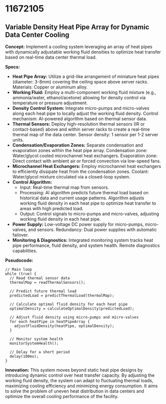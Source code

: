 # 11672105

## Variable Density Heat Pipe Array for Dynamic Data Center Cooling

**Concept:** Implement a cooling system leveraging an array of heat pipes with dynamically adjustable working fluid densities to optimize heat transfer based on real-time data center thermal load.

**Specs:**

*   **Heat Pipe Array:** Utilize a grid-like arrangement of miniature heat pipes (diameter: 3-8mm) covering the ceiling space above server racks. Materials: Copper or aluminum alloy.
*   **Working Fluid:** Employ a multi-component working fluid mixture (e.g., ammonia/water, ethanol/acetone) allowing for density control via temperature or pressure adjustment.
*   **Density Control System:** Integrate micro-pumps and micro-valves along each heat pipe to locally adjust the working fluid density. Control mechanism: AI-powered algorithm based on thermal sensor data.
*   **Thermal Sensors:** Deploy high-resolution thermal sensors (IR or contact-based) above and within server racks to create a real-time thermal map of the data center. Sensor density: 1 sensor per 1-2 server units.
*   **Condensation/Evaporation Zones:** Separate condensation and evaporation zones within the heat pipe array. Condensation zone: Water/glycol cooled microchannel heat exchangers. Evaporation zone: Direct contact with ambient air or forced convection via low-speed fans.
*   **Microchannel Heat Exchangers:** Employ microchannel heat exchangers to efficiently dissipate heat from the condensation zones. Coolant: Water/glycol mixture circulated via a closed-loop system.
*   **Control Algorithm:**
    *   Input: Real-time thermal map from sensors.
    *   Processing: AI algorithm predicts future thermal load based on historical data and current usage patterns. Algorithm adjusts working fluid density in each heat pipe to optimize heat transfer to areas with high predicted load.
    *   Output: Control signals to micro-pumps and micro-valves, adjusting working fluid density in each heat pipe.
*   **Power Supply:** Low-voltage DC power supply for micro-pumps, micro-valves, and sensors. Redundancy: Dual power supplies with automatic failover.
*   **Monitoring & Diagnostics:** Integrated monitoring system tracks heat pipe performance, fluid density, and system health. Remote diagnostics capabilities.

**Pseudocode:**

```
// Main loop
while (true) {
  // Read thermal sensor data
  thermalMap = readThermalSensors();

  // Predict future thermal load
  predictedLoad = predictThermalLoad(thermalMap);

  // Calculate optimal fluid density for each heat pipe
  optimalDensity = calculateOptimalDensity(predictedLoad);

  // Adjust fluid density using micro-pumps and micro-valves
  for each heatPipe in heatPipeArray {
    adjustFluidDensity(heatPipe, optimalDensity);
  }

  // Monitor system health
  monitorSystemHealth();

  // Delay for a short period
  delay(100ms);
}
```

**Innovation:** This system moves beyond static heat pipe designs by introducing dynamic control over heat transfer capacity. By adjusting the working fluid density, the system can adapt to fluctuating thermal loads, maximizing cooling efficiency and minimizing energy consumption. It aims to solve the problem of uneven heat distribution in data centers and optimize the overall cooling performance of the facility.
